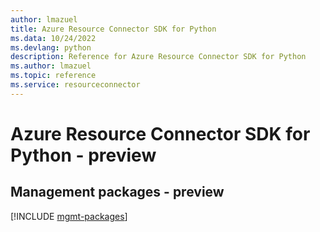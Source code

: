 ```yaml
---
author: lmazuel
title: Azure Resource Connector SDK for Python
ms.data: 10/24/2022
ms.devlang: python
description: Reference for Azure Resource Connector SDK for Python
ms.author: lmazuel
ms.topic: reference
ms.service: resourceconnector
---
```

# Azure Resource Connector SDK for Python - preview

## Management packages - preview
[!INCLUDE [mgmt-packages](resource-connector-mgmt-index.md)]
